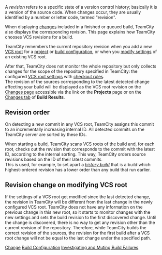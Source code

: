 [//]: # (title: Revision)
[//]: # (auxiliary-id: Revision)

A _revision_ refers to a specific state of a version control history; basically it is a version of the source code. When changes occur, they are usually identified by a number or letter code, termed "revision".

When displaying [changes](change.md) included in a finished or queued build, TeamCity also displays the corresponding revision. This page explains how TeamCity chooses VCS revisions for a build.

TeamCity remembers the current repository revision when you add a new [VCS root](vcs-root.md) for a [project](project.md) or [build configuration](build-configuration.md), or when you [modify settings](configuring-vcs-settings.md) of an existing VCS root.

After that, TeamCity does not monitor the whole repository but only collects changes for the scope of the repository specified in TeamCity: the configured [VCS root settings](configuring-vcs-settings.md) with [checkout rules](vcs-checkout-rules.md).   
The revision of the sources corresponding to the latest detected change affecting your build will be displayed as the VCS root revision on the [Changes page](viewing-your-changes.md) accessible via the link on the __Projects__ page or on the [Changes tab](working-with-build-results.md#Changes) of __Build Results__.

## Revision order

On detecting a new commit in any VCS root, TeamCity assigns this commit to an incrementally increasing internal ID. All detected commits on the TeamCity server are sorted by these IDs.

When starting a build, TeamCity scans VCS roots of the build and, for each root, checks out the revision that corresponds to the commit with the latest ID, according to the internal sorting. This way, TeamCity orders source revisions based on the ID of their latest commits.   
This is used, for example, to set apart a _[history build](history-build.md)_ that is a build which highest-ordered revision has a lower order than any build that run earlier.

## Revision change on modifying VCS root

If the settings of a VCS root get modified since the last detected change, the revision in TeamCity will be different from the last change in the newly configured VCS root. TeamCity does not have any information on the previous change in this new root, so it starts to monitor changes with the new settings and sets the build revision to the first discovered change. Until the change is discovered, there is no way to get any revision other than the current revision of the repository. Therefore, while TeamCity builds the correct revision of the sources, the revision for the first build after a VCS root change will not be equal to the last change under the specified path.

 <seealso>
        <category ref="concepts">
            <a href="change.md">Change</a>
            <a href="build-configuration.md">Build Configuration</a>
        </category>
        <category ref="user-guide">
            <a href="investigating-and-muting-build-failures.md">Investigating and Muting Build Failures</a>
        </category>
</seealso>